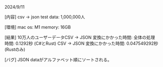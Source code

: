 2024/9/11

[内容]
csv → json
test data: 1,000,000人

[環境]
mac os: M1
memory: 16GB

[結果]
10万人のユーザーデータCSV → JSON 変換にかかった時間:
全体の処理時間: 0.1292秒 (C#とRust)
CSV → JSON 変換にかかった時間: 0.047549292秒 (Rustのみ)

[バグ]
JSON dataがアルファベット順にソートされる。